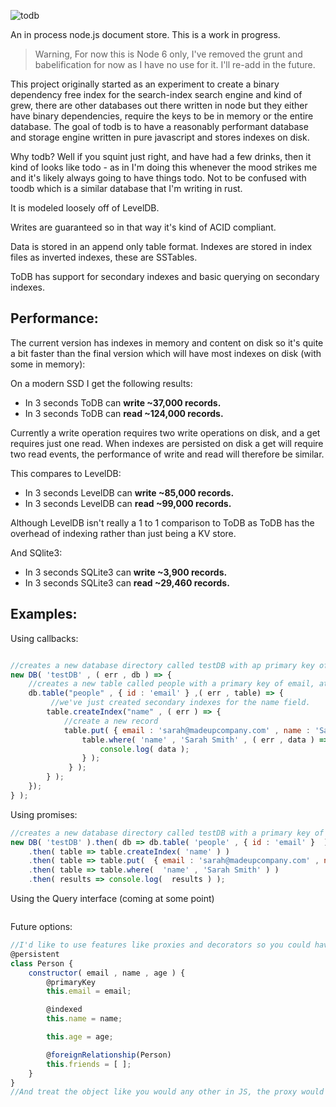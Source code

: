 ![todb](https://raw.githubusercontent.com/disordinary/todb/master/docs/logo.png)

An in process node.js document store. This is a work in progress.

>Warning, For now this is Node 6 only, I've removed the grunt and babelification for now as I have no use for it. I'll re-add in the future.

This project originally started as an experiment to create a binary dependency free index for the search-index search engine and kind of grew, there are other databases out there written in node but they either have binary dependencies, require the keys to be in memory or the entire database. The goal of todb is to have a reasonably performant database and storage engine written in pure javascript and stores indexes on disk.

Why todb? Well if you squint just right, and have had a few drinks, then it kind of looks like todo - as in I'm doing this whenever the mood strikes me and it's likely always going to have things todo. Not to be confused with toodb which is a similar database that I'm writing in rust.

It is modeled loosely off of LevelDB.

Writes are guaranteed so in that way it's kind of ACID compliant. 

Data is stored in an append only table format. Indexes are stored in index files as inverted indexes, these are SSTables. 

ToDB has support for secondary indexes and basic querying on secondary indexes. 

## Performance:
The current version has indexes in memory and content on disk so it's quite a bit faster than the final version which will have most indexes on disk (with some in memory):

On a modern SSD I get the following results:

* In 3 seconds ToDB can **write ~37,000 records.**
* In 3 seconds ToDB can **read ~124,000 records.**

Currently a write operation requires two write operations on disk, and a get requires just one read. When indexes are persisted on disk a get will require two read events, the performance of write and read will therefore be similar.

This compares to LevelDB:

* In 3 seconds LevelDB can **write ~85,000 records.**
* In 3 seconds LevelDB can **read ~99,000 records.**

Although LevelDB isn't really a 1 to 1 comparison to ToDB as ToDB has the overhead of indexing rather than just being a KV store.

And SQlite3:
* In 3 seconds SQLite3 can **write ~3,900 records.**
* In 3 seconds SQLite3 can **read ~29,460 records.**

## Examples:
Using callbacks:

```javascript

//creates a new database directory called testDB with ap primary key of email
new DB( 'testDB' , ( err , db ) => {
    //creates a new table called people with a primary key of email, at this stage there is no support for autogenerated PK's like an incremented id, or a uuid.
    db.table("people" , { id : 'email' } ,( err , table) => {
         //we've just created secondary indexes for the name field.
        table.createIndex("name" , ( err ) => {
            //create a new record
            table.put( { email : 'sarah@madeupcompany.com' , name : 'Sarah Smith' , age : 34 } , ( err ) => {
                table.where( 'name' , 'Sarah Smith' , ( err , data ) => {
                    console.log( data );
                } );
             } );
        } );
    });
} );
```

Using promises:

```javascript
//creates a new database directory called testDB with a primary key of email
new DB( 'testDB' ).then( db => db.table( 'people' , { id : 'email' }  ) )
	.then( table => table.createIndex( 'name' ) )
	.then( table => table.put(  { email : 'sarah@madeupcompany.com' , name : 'Sarah Smith' , age : 34 } ) )
	.then( table => table.where(  'name' , 'Sarah Smith' ) )
	.then( results => console.log(  results ) );


```
Using the Query interface (coming at some point)
```javascript

```

Future options:

```javascript
//I'd like to use features like proxies and decorators so you could have something like:
@persistent
class Person {
    constructor( email , name , age ) {
        @primaryKey
        this.email = email;

        @indexed
        this.name = name;

        this.age = age;

        @foreignRelationship(Person)
        this.friends = [ ];
    }
}
//And treat the object like you would any other in JS, the proxy would mean that the underlying dataset would update with every change.
```

